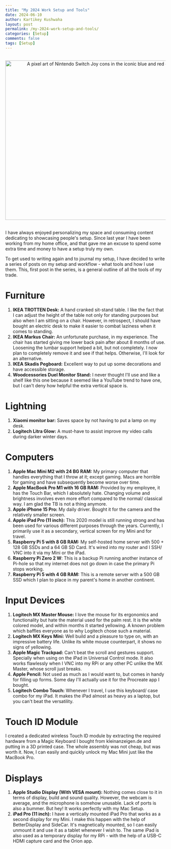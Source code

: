 ```yaml
---
title: "My 2024 Work Setup and Tools"
date: 2024-06-10
author: Kartikey Kushwaha
layout: post
permalink: /my-2024-work-setup-and-tools/
categories: [Setup]
comments: false
tags: [Setup]
---
```


<br>

<div style="text-align: center">
    <img alt="A pixel art of Nintendo Switch Joy cons in the iconic blue and red colors." 
        height="500" width="600" src="/assets/images/workspace/10.06.2024.jpg" title="Work Desk and Pegboard" />
</div>

<br>

I have always enjoyed personalizing my space and consuming content dedicating to showcasing people's setup. Since last year I have been working from my home office, and that gave me an excuse to spend some extra time and money to have a setup truly my own.

To get used to writing again and to journal my setup, I have decided to write a series of posts on my setup and workflow - what tools and how I use them. This, first post in the series, is a general outline of all the tools of my trade.


# Furniture

1. **IKEA TROTTEN Desk:** A hand cranked sit-stand table. I like the fact that I can adjust the height of the table not only for standing purposes but also when I am sitting on a chair. However, in retrospect, I should have bought an electric desk to make it easier to combat laziness when it comes to standing.
2. **IKEA Markus Chair:** An unfortunate purchase, in my experience. The chair has started giving me lower back pain after about 8 months of use. Loosening the lumbar support helped a bit, but not completely. I now plan to completely remove it and see if that helps. Otherwise, I'll look for an alternative.
3. **IKEA Skadis Pegboard:** Excellent way to put up some decorations and have accessible storage.
4. **Woodcessories Duel Monitor Stand:** I never thought I'll use and like a shelf like this one because it seemed like a YouTube trend to have one, but I can't deny how helpful the extra vertical space is.

# Lightning

1. **Xiaomi monitor bar:** Saves space by not having to put a lamp on my desk.
2. **Logitech Litra Glow:** A must-have to assist improve my video calls during darker winter days.

# Computers

1. **Apple Mac Mini M2 with 24 BG RAM:** My primary computer that handles everything that I throw at it; except gaming. Macs are horrible for gaming and have subsequently become worse over time.
2. **Apple MacBook Pro M1 with 16 GB RAM:** Provided by my employee, it has the Touch Bar, which I absolutely hate. Changing volume and brightness involves even more effort compared to the normal/ classical way. I am glad the TB is not a thing anymore.
3. **Apple iPhone 15 Pro:** My daily driver. Bought it for the camera and the relatively smaller screen.
4. **Apple iPad Pro (11 inch):** This 2020 model is still running strong and has been used for various different purposes through the years. Currently, I primarily use it as a secondary, vertical screen for my Mini and for travel.
5. **Raspberry Pi 5 with 8 GB RAM:** My self-hosted home server with 500 + 128 GB SSDs and a 64 GB SD Card. It's wired into my router and I SSH/ VNC into it via my Mini or the iPad.
6. **Raspberry Pi Zero 2 W**: This is a backup Pi running another instance of Pi-hole so that my internet does not go down in case the primary Pi stops working.
7. **Raspberry Pi 5 with 4 GB RAM:** This is a remote server with a 500 GB SSD which I plan to place in my parent's home in another continent.

# Input Devices

1. **Logitech MX Master Mouse:** I love the mouse for its ergonomics and functionality but hate the material used for the palm rest. It is the white colored model, and within months it started yellowing. A known problem which baffles everyone as to why Logitech chose such a material.
2. **Logitech MX Keys Mini:** Well build and a pleasure to type on, with an impressive battery life. Unlike its white mouse counterpart, it shows no signs of yellowing.
3. **Apple Magic Trackpad:** Can't beat the scroll and gestures support. Specially when using on the iPad in Universal Control mode. It also works flawlessly when I VNC into my RPi or any other PC unlike the MX Master, whose scroll just breaks.
4. **Apple Pencil:** Not used as much as I would want to, but comes in handy for filling up forms. Some day I'll actually use it for the Procreate app I bought.
5. **Logitech Combo Touch:** Whenever I travel, I use this keyboard/ case combo for my iPad. It makes the iPad almost as heavy as a laptop, but you can't beat the versatility.

# Touch ID Module

I created a dedicated wireless Touch ID module by extracting the required hardware from a Magic Keyboard I bought from kleinanzeigen.de and putting in a 3D printed case. The whole assembly was not cheap, but was worth it. Now, I can easily and quickly unlock my Mac Mini just like the MacBook Pro.


# Displays

1. **Apple Studio Display (With VESA mount):** Nothing comes close to it in terms of display, build and sound quality. However, the webcam is average, and the microphone is somehow unusable. Lack of ports is also a bummer. But hey! It works perfectly with my Mac Setup.
2. **iPad Pro (11 inch):** I have a vertically mounted iPad Pro that works as a second display for my Mini. I make this happen with the help of BetterDisplay and SideCar. It's magnetically mounted, so I can easily unmount it and use it as a tablet whenever I wish to. The same iPad is also used as a temporary display for my RPi - with the help of a USB-C HDMI capture card and the Orion app.

